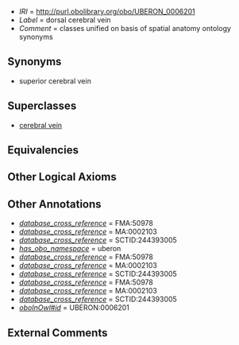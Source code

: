  * *IRI* = http://purl.obolibrary.org/obo/UBERON_0006201
 * *Label* = dorsal cerebral vein
 * *Comment* = classes unified on basis of spatial anatomy ontology synonyms

## Synonyms

 * superior cerebral vein

## Superclasses

 * [cerebral vein](../../UBERON/63/UBERON_0001663.md)

## Equivalencies


## Other Logical Axioms


## Other Annotations

 * *[database_cross_reference](../../ef/oboInOwl#hasDbXref.md)* = FMA:50978
 * *[database_cross_reference](../../ef/oboInOwl#hasDbXref.md)* = MA:0002103
 * *[database_cross_reference](../../ef/oboInOwl#hasDbXref.md)* = SCTID:244393005
 * *[has_obo_namespace](../../ce/oboInOwl#hasOBONamespace.md)* = uberon
 * *[database_cross_reference](../../ef/oboInOwl#hasDbXref.md)* = FMA:50978
 * *[database_cross_reference](../../ef/oboInOwl#hasDbXref.md)* = MA:0002103
 * *[database_cross_reference](../../ef/oboInOwl#hasDbXref.md)* = SCTID:244393005
 * *[database_cross_reference](../../ef/oboInOwl#hasDbXref.md)* = FMA:50978
 * *[database_cross_reference](../../ef/oboInOwl#hasDbXref.md)* = MA:0002103
 * *[database_cross_reference](../../ef/oboInOwl#hasDbXref.md)* = SCTID:244393005
 * *[oboInOwl#id](../../id/oboInOwl#id.md)* = UBERON:0006201

## External Comments

